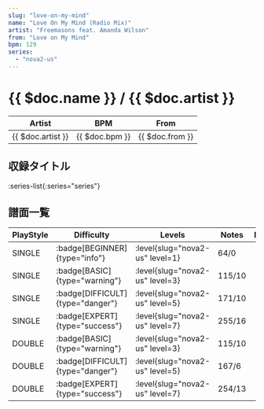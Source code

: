 ```yaml
---
slug: "love-on-my-mind"
name: "Love On My Mind (Radio Mix)"
artist: "Freemasons feat. Amanda Wilson"
from: "Love on My Mind"
bpm: 129
series:
  - "nova2-us"
---
```


# {{ $doc.name }} / {{ $doc.artist }}

|Artist|BPM|From|
|------|---|----|
|{{ $doc.artist }}|{{ $doc.bpm }}|{{ $doc.from }}|

## 収録タイトル

:series-list{:series="series"}

## 譜面一覧

|PlayStyle|Difficulty|Levels|Notes|Movie|
|---------|----------|------|-----|-----|
|SINGLE| :badge[BEGINNER]{type="info"}|<div class="field is-grouped is-grouped-multiline"> :level{slug="nova2-us" level=1}</div>|64/0||
|SINGLE| :badge[BASIC]{type="warning"}|<div class="field is-grouped is-grouped-multiline"> :level{slug="nova2-us" level=3}</div>|115/10||
|SINGLE| :badge[DIFFICULT]{type="danger"}|<div class="field is-grouped is-grouped-multiline"> :level{slug="nova2-us" level=5}</div>|171/10||
|SINGLE| :badge[EXPERT]{type="success"}|<div class="field is-grouped is-grouped-multiline"> :level{slug="nova2-us" level=7}</div>|255/16||
|DOUBLE| :badge[BASIC]{type="warning"}|<div class="field is-grouped is-grouped-multiline"> :level{slug="nova2-us" level=3}</div>|115/10||
|DOUBLE| :badge[DIFFICULT]{type="danger"}|<div class="field is-grouped is-grouped-multiline"> :level{slug="nova2-us" level=5}</div>|167/6||
|DOUBLE| :badge[EXPERT]{type="success"}|<div class="field is-grouped is-grouped-multiline"> :level{slug="nova2-us" level=7}</div>|254/13||
